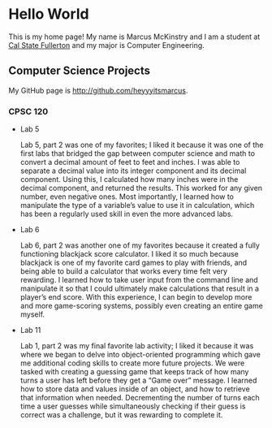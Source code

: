 # Hello World

This is my home page! My name is Marcus McKinstry and I am a student at [Cal State Fullerton](http://www.fullerton.edu/) and my major is Computer Engineering.

## Computer Science Projects

My GitHub page is http://github.com/heyyyitsmarcus.

### CPSC 120

* Lab 5

    Lab 5, part 2 was one of my favorites; I liked it because it was one of the first labs that bridged the gap between computer science and math to convert a decimal amount of feet to feet and inches. I was able to separate a decimal value into its integer component and its decimal component. Using this, I calculated how many inches were in the decimal component, and returned the results. This worked for any given number, even negative ones. Most importantly, I learned how to manipulate the type of a variable’s value to use it in calculation, which has been a regularly used skill in even the more advanced labs.

* Lab 6

    Lab 6, part 2 was another one of my favorites because it created a fully functioning blackjack score calculator. I liked it so much because blackjack is one of my favorite card games to play with friends, and being able to build a calculator that works every time felt very rewarding. I learned how to take user input from the command line and manipulate it so that I could ultimately make calculations that result in a player’s end score. With this experience, I can begin to develop more and more game-scoring systems, possibly even creating an entire game myself.

* Lab 11

    Lab 1, part 2 was my final favorite lab activity; I liked it because it was where we began to delve into object-oriented programming which gave me additional coding skills to create more future projects. We were tasked with creating a guessing game that keeps track of how many turns a user has left before they get a “Game over” message. I learned how to store data and values inside of an object, and how to retrieve that information when needed. Decrementing the number of turns each time a user guesses while simultaneously checking if their guess is correct was a challenge, but it was rewarding to complete it.

